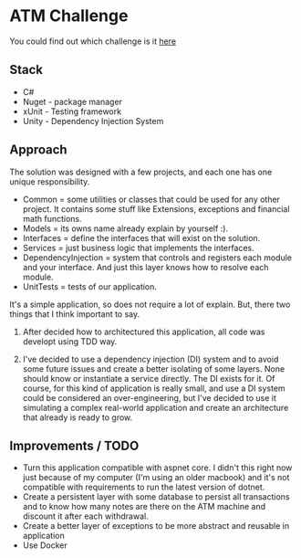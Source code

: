 # ATM Challenge

You could find out which challenge is it [here](http://dojopuzzles.com/problemas/exibe/caixa-eletronico/)

## Stack

- C#
- Nuget - package manager
- xUnit - Testing framework
- Unity - Dependency Injection System

## Approach

The solution was designed with a few projects, and each one has one unique responsibility.

- Common = some utilities or classes that could be used for any other project. It contains some stuff like Extensions, exceptions and financial math functions.
- Models = its owns name already explain by yourself :).
- Interfaces = define the interfaces that will exist on the solution.
- Services = just business logic that implements the interfaces.
- DependencyInjection = system that controls and registers each module and your interface. And just this layer knows how to resolve each module.
- UnitTests = tests of our application.

It's a simple application, so does not require a lot of explain.
But, there two things that I think important to say.

1) After decided how to architectured this application, all code was developt using TDD way.

2) I've decided to use a dependency injection (DI) system and to avoid some future issues and create a better isolating of some layers. None should know or instantiate a service directly.
The DI exists for it. Of course, for this kind of application is really small, and use a DI system could be considered an over-engineering, but I've decided to use it simulating a complex real-world application and create an architecture that already is ready to grow.

## Improvements / TODO

- Turn this application compatible with aspnet core. I didn't this right now just because of my computer (I'm using an older macbook) and it's not compatible with requirements to run the latest version of dotnet.
- Create a persistent layer with some database to persist all transactions and to know how many notes are there on the ATM machine and discount it after each withdrawal.
- Create a better layer of exceptions to be more abstract and reusable in application 
- Use Docker

